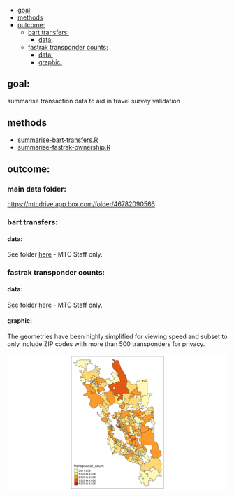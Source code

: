 <!-- MarkdownTOC bracket="round" autolink="true" -->

- [goal:](#goal)
- [methods](#methods)
- [outcome:](#outcome)
	- [bart transfers:](#bart-transfers)
		- [data:](#data)
	- [fastrak transponder counts:](#fastrak-transponder-counts)
		- [data:](#data-1)
		- [graphic:](#graphic)

<!-- /MarkdownTOC -->


## goal:

summarise transaction data to aid in travel survey validation

## methods

- [summarise-bart-transfers.R](summarise-bart-transfers.R)
- [summarise-fastrak-ownership.R](summarise-fastrak-ownership.R)

## outcome:

### main data folder:

https://mtcdrive.app.box.com/folder/46782090566

### bart transfers:

#### data: 

See folder [here](https://mtcdrive.box.com/s/ezfcmilu08vyur3bou3h5hd14opqwf5r) - MTC Staff only.   

### fastrak transponder counts:

#### data:

See folder [here](https://mtcdrive.box.com/s/mqo99qo8dsa5o6w7ko51snn67stlbdqp) - MTC Staff only.   

#### graphic:

The geometries have been highly simplified for viewing speed and subset to only include ZIP codes with more than 500 transponders for privacy. 

![transponder count](transponder_count.png) 

